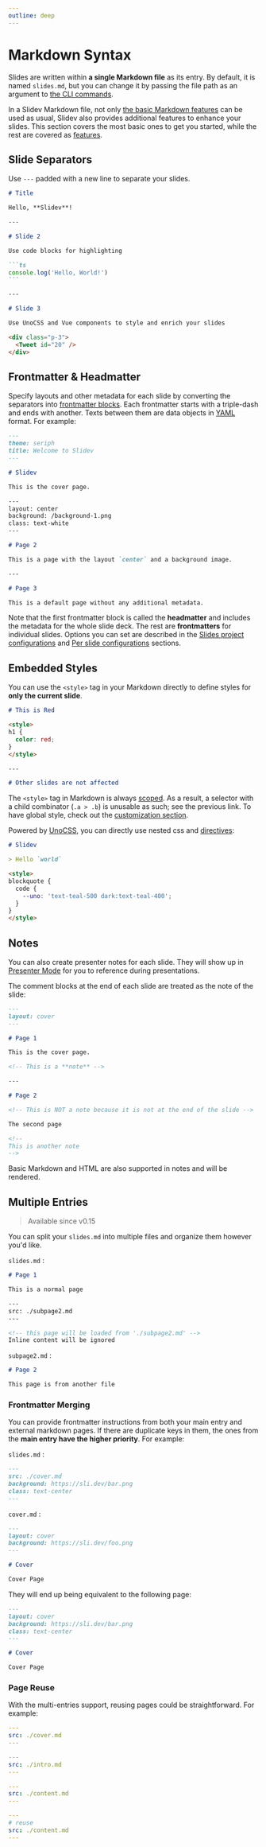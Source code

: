 ```yaml
---
outline: deep
---
```


# Markdown Syntax

Slides are written within **a single Markdown file** as its entry. By default, it is named `slides.md`, but you can change it by passing the file path as an argument to [the CLI commands](../builtin/cli).

In a Slidev Markdown file, not only [the basic Markdown features](https://github.com/adam-p/markdown-here/wiki/Markdown-Cheatsheet) can be used as usual, Slidev also provides additional features to enhance your slides. This section covers the most basic ones to get you started, while the rest are covered as [features](/features).

## Slide Separators

Use `---` padded with a new line to separate your slides.

````md
# Title

Hello, **Slidev**!

---

# Slide 2

Use code blocks for highlighting

```ts
console.log('Hello, World!')
```

---

# Slide 3

Use UnoCSS and Vue components to style and enrich your slides

<div class="p-3">
  <Tweet id="20" />
</div>
````

## Frontmatter & Headmatter

Specify layouts and other metadata for each slide by converting the separators into [frontmatter blocks](https://jekyllrb.com/docs/front-matter/). Each frontmatter starts with a triple-dash and ends with another. Texts between them are data objects in [YAML](https://www.cloudbees.com/blog/yaml-tutorial-everything-you-need-get-started/) format. For example:

<!-- eslint-skip -->

```md
---
theme: seriph
title: Welcome to Slidev
---

# Slidev

This is the cover page.

---
layout: center
background: /background-1.png
class: text-white
---

# Page 2

This is a page with the layout `center` and a background image.

---

# Page 3

This is a default page without any additional metadata.
```

Note that the first frontmatter block is called the **headmatter** and includes the metadata for the whole slide deck. The rest are **frontmatters** for individual slides. Options you can set are described in the [Slides project configurations](/custom/#headmatter) and [Per slide configurations](/custom/#frontmatter-configures) sections.

## Embedded Styles

You can use the `<style>` tag in your Markdown directly to define styles for **only the current slide**.

```md
# This is Red

<style>
h1 {
  color: red;
}
</style>

---

# Other slides are not affected
```

The `<style>` tag in Markdown is always [scoped](https://vuejs.org/api/sfc-css-features.html#scoped-css). As a result, a selector with a child combinator (`.a > .b`) is unusable as such; see the previous link. To have global style, check out the [customization section](/custom/directory-structure#style).

Powered by [UnoCSS](/custom/config-unocss), you can directly use nested css and [directives](https://unocss.dev/transformers/directives):

```md
# Slidev

> Hello `world`

<style>
blockquote {
  code {
    --uno: 'text-teal-500 dark:text-teal-400';
  }
}
</style>
```

## Notes

You can also create presenter notes for each slide. They will show up in [Presenter Mode](/guide/presenter-mode) for you to reference during presentations.

The comment blocks at the end of each slide are treated as the note of the slide:

```md
---
layout: cover
---

# Page 1

This is the cover page.

<!-- This is a **note** -->

---

# Page 2

<!-- This is NOT a note because it is not at the end of the slide -->

The second page

<!--
This is another note
-->
```

Basic Markdown and HTML are also supported in notes and will be rendered.

## Multiple Entries

> Available since v0.15

You can split your `slides.md` into multiple files and organize them however you'd like.

`slides.md` :

<!-- eslint-skip -->

```md
# Page 1

This is a normal page

---
src: ./subpage2.md
---

<!-- this page will be loaded from './subpage2.md' -->
Inline content will be ignored
```

`subpage2.md` :

```md
# Page 2

This page is from another file
```

### Frontmatter Merging

You can provide frontmatter instructions from both your main entry and external markdown pages. If there are duplicate keys in them, the ones from the **main entry have the higher priority**. For example:

`slides.md` :

```md
---
src: ./cover.md
background: https://sli.dev/bar.png
class: text-center
---
```

`cover.md` :

```md
---
layout: cover
background: https://sli.dev/foo.png
---

# Cover

Cover Page
```

They will end up being equivalent to the following page:

```md
---
layout: cover
background: https://sli.dev/bar.png
class: text-center
---

# Cover

Cover Page
```

### Page Reuse

With the multi-entries support, reusing pages could be straightforward. For example:

```yaml
---
src: ./cover.md
---

---
src: ./intro.md
---

---
src: ./content.md
---

---
# reuse
src: ./content.md
---
```

<!--

# Prettier Support
# Static Assets
# Line Highlighting
# Line Numbers
# TwoSlash Integration
# Shiki Magic Move
# Monaco Editor
# Monaco Diff Editor
# Monaco Runner
# Writable Monaco Editor
# Click Markers
# Icons
# Styling Icons
# Slots
# Import Code Snippets
# LaTeX
## Inline
## Block
## Chemical equations
# LaTex line highlighting
# Diagrams
# MDC Syntax

-->
